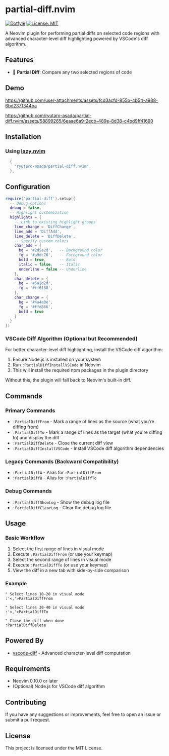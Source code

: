 # partial-diff.nvim

[![Dotfyle](https://dotfyle.com/plugins/ryutaro-asada/partial-diff.nvim/shield)](https://dotfyle.com/plugins/ryutaro-asada/partial-diff.nvim)
[![License: MIT](https://img.shields.io/badge/License-MIT-yellow.svg)](https://opensource.org/licenses/MIT)


A Neovim plugin for performing partial diffs on selected code regions with advanced character-level diff highlighting powered by VSCode's diff algorithm.

## Features

- 🎯 **Partial Diff**: Compare any two selected regions of code

## Demo


https://github.com/user-attachments/assets/fcd3acfd-855b-4b54-a988-6bd2371344ba



https://github.com/ryutaro-asada/partial-diff.nvim/assets/58899265/6eaae6a9-2ecb-489e-8d38-c4bd9ff41690

## Installation

### Using [lazy.nvim](https://github.com/folke/lazy.nvim)

```lua
  {
    "ryutaro-asada/partial-diff.nvim",
  },
```

## Configuration

```lua
require('partial-diff').setup({
  -- Debug options
  debug = false,
  -- Highlight customization
  highlights = {
    -- Link to existing highlight groups
    line_change = 'DiffChange',
    line_add = 'DiffAdd',
    line_delete = 'DiffDelete',
    -- Specify custom colors
    char_add = {
      bg = '#2d5a2d',   -- Background color
      fg = '#a9dc76',   -- Foreground color
      bold = true,      -- Bold
      italic = false,   -- Italic
      underline = false -- Underline
    },
    char_delete = {
      bg = '#5a2d2d',
      fg = '#ff6188',
    },
    char_change = {
      bg = '#4a4a0e',
      fg = '#ffd866',
      bold = true
    }
  }
})
```

### VSCode Diff Algorithm (Optional but Recommended)

For better character-level diff highlighting, install the VSCode diff algorithm:

1. Ensure Node.js is installed on your system
2. Run `:PartialDiffInstallVSCode` in Neovim
3. This will install the required npm packages in the plugin directory

Without this, the plugin will fall back to Neovim's built-in diff.

## Commands

### Primary Commands

- `:PartialDiffFrom` - Mark a range of lines as the source (what you're diffing from)
- `:PartialDiffTo` - Mark a range of lines as the target (what you're diffing to) and display the diff
- `:PartialDiffDelete` - Close the current diff view
- `:PartialDiffInstallVSCode` - Install VSCode diff algorithm dependencies

### Legacy Commands (Backward Compatibility)

- `:PartialDiffA` - Alias for `:PartialDiffFrom`
- `:PartialDiffB` - Alias for `:PartialDiffTo`

### Debug Commands

- `:PartialDiffShowLog` - Show the debug log file
- `:PartialDiffClearLog` - Clear the debug log file

## Usage

### Basic Workflow

1. Select the first range of lines in visual mode
2. Execute `:PartialDiffFrom` (or use your keymap)
3. Select the second range of lines in visual mode
4. Execute `:PartialDiffTo` (or use your keymap)
5. View the diff in a new tab with side-by-side comparison

### Example

```vim
" Select lines 10-20 in visual mode
:'<,'>PartialDiffFrom

" Select lines 30-40 in visual mode
:'<,'>PartialDiffTo

" Close the diff when done
:PartialDiffDelete
```

## Powered By

- [vscode-diff](https://github.com/micnil/vscode-diff) - Advanced character-level diff computation

## Requirements

- Neovim 0.10.0 or later
- (Optional) Node.js for VSCode diff algorithm

## Contributing

If you have any suggestions or improvements, feel free to open an issue or submit a pull request.

## License

This project is licensed under the MIT License.
